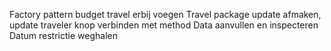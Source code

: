 Factory pattern budget travel erbij voegen
Travel package update afmaken, update traveler knop verbinden met method
Data aanvullen en inspecteren
Datum restrictie weghalen
